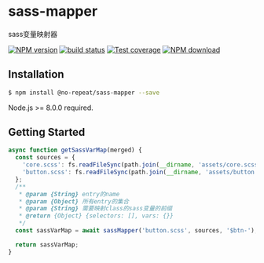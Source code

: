 # sass-mapper

sass变量映射器

[![NPM version][npm-image]][npm-url]
[![build status][travis-image]][travis-url]
[![Test coverage][codecov-image]][codecov-url]
[![NPM download][download-image]][download-url]

[npm-image]: https://img.shields.io/npm/v/@no-repeat/sass-mapper.svg?style=flat-square
[npm-url]: https://npmjs.org/package/@no-repeat/sass-mapper
[travis-image]: https://img.shields.io/travis/no-repeat/sass-mapper.svg?style=flat-square
[travis-url]: https://travis-ci.org/no-repeat/sass-mapper
[codecov-image]: https://img.shields.io/codecov/c/github/no-repeat/sass-mapper.svg?style=flat-square
[codecov-url]: https://codecov.io/gh/no-repeat/sass-mapper
[download-image]: https://img.shields.io/npm/dm/@no-repeat/sass-mapper.svg?style=flat-square
[download-url]: https://npmjs.org/package/@no-repeat/sass-mapper

## Installation

```bash
$ npm install @no-repeat/sass-mapper --save
```

Node.js >= 8.0.0 required.

## Getting Started

```js
async function getSassVarMap(merged) {
  const sources = {
    'core.scss': fs.readFileSync(path.join(__dirname, 'assets/core.scss'), 'utf8'),
    'button.scss': fs.readFileSync(path.join(__dirname, 'assets/button.scss'), 'utf8'),
  };
  /**
   * @param {String} entry的name
   * @param {Object} 所有entry的集合
   * @param {String} 需要映射class的sass变量的前缀
   * @return {Object} {selectors: [], vars: {}}
   */
  const sassVarMap = await sassMapper('button.scss', sources, '$btn-');

  return sassVarMap;
}
```
